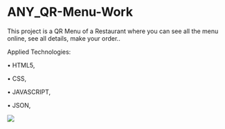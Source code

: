 ﻿# ANY_QR-Menu-Work


 This project is a QR Menu of a Restaurant where you can see all the menu online, see all details, make your order..



 Applied Technologies:

 • HTML5, 
 
 • CSS,
 
 • JAVASCRIPT,

 • JSON,




 <img src="https://github.com/ANoyanyasadi/ANY_QR-Menu-Work/blob/main/Gif.gif" width="auto">
